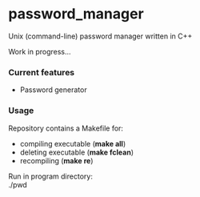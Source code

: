 # password_manager
Unix (command-line) password manager written in C++

Work in progress...  

### Current features
* Password generator  

### Usage
Repository contains a Makefile for:   
* compiling executable (**make all**)  
* deleting executable (**make fclean**)  
* recompiling (**make re**)    

Run in program directory:  
./pwd
